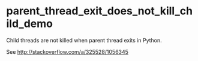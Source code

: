 # parent_thread_exit_does_not_kill_child_demo

Child threads are not killed when parent thread exits in Python.

See http://stackoverflow.com/a/325528/1056345
